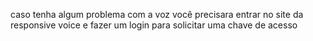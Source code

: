 caso tenha algum problema com a voz você precisara entrar no site da responsive voice e fazer um login para solicitar uma chave de acesso

